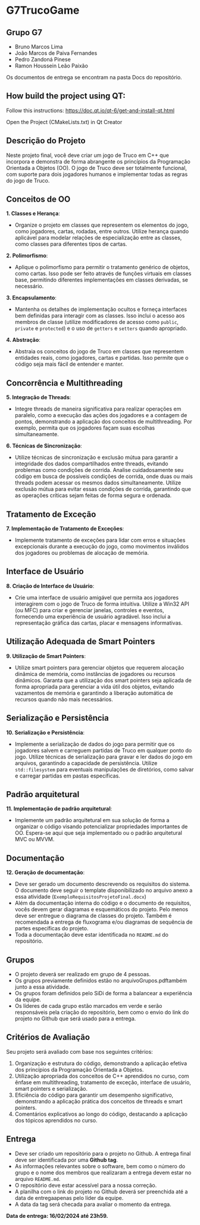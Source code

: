 # G7TrucoGame

## Grupo G7
- Bruno Marcos Lima
- João Marcos de Paiva Fernandes
- Pedro Zandoná Pinese
- Ramon Houssein Leão Paixão

Os documentos de entrega se encontram na pasta Docs do repositório.

## How build the project using QT:

Follow this instructions:
https://doc.qt.io/qt-6/get-and-install-qt.html

Open the Project (CMakeLists.txt) in Qt Creator

## Descrição do Projeto

Neste projeto final, você deve criar um jogo de Truco em C++ que incorpora e demonstra de forma abrangente os princípios da Programação Orientada a Objetos (OO). O jogo de Truco deve ser totalmente funcional, com suporte para dois jogadores humanos e implementar todas as regras do jogo de Truco.

## Conceitos de OO

**1. Classes e Herança**:

- Organize o projeto em classes que representem os elementos do jogo, como jogadores, cartas, rodadas, entre outros. Utilize herança quando aplicável para modelar relações de especialização entre as classes, como classes para diferentes tipos de cartas.

**2. Polimorfismo**:

- Aplique o polimorfismo para permitir o tratamento genérico de objetos, como cartas. Isso pode ser feito através de funções virtuais em classes base, permitindo diferentes implementações em classes derivadas, se necessário.

**3. Encapsulamento**:

- Mantenha os detalhes de implementação ocultos e forneça interfaces bem definidas para interagir com as classes. Isso inclui o acesso aos membros de classe (utilize modificadores de acesso como `public`, `private` e `protected`) e o uso de `getters` e `setters` quando apropriado.

**4. Abstração**:

- Abstraia os conceitos do jogo de Truco em classes que representem entidades reais, como jogadores, cartas e partidas. Isso permite que o código seja mais fácil de entender e manter.

## Concorrência e Multithreading

**5. Integração de Threads**:

- Integre threads de maneira significativa para realizar operações em paralelo, como a execução das ações dos jogadores e a contagem de pontos, demonstrando a aplicação dos conceitos de multithreading. Por exemplo, permita que os jogadores façam suas escolhas simultaneamente.

**6. Técnicas de Sincronização**:

- Utilize técnicas de sincronização e exclusão mútua para garantir a integridade dos dados compartilhados entre threads, evitando problemas como condições de corrida. Analise cuidadosamente seu código em busca de possíveis condições de corrida, onde duas ou mais threads podem acessar os mesmos dados simultaneamente. Utilize exclusão mútua para evitar essas condições de corrida, garantindo que as operações críticas sejam feitas de forma segura e ordenada.

## Tratamento de Exceção

**7. Implementação de Tratamento de Exceções**:

- Implemente tratamento de exceções para lidar com erros e situações excepcionais durante a execução do jogo, como movimentos inválidos dos jogadores ou problemas de alocação de memória.


## Interface de Usuário

**8. Criação de Interface de Usuário**:

- Crie uma interface de usuário amigável que permita aos jogadores interagirem com o jogo de Truco de forma intuitiva. Utilize a Win32 API (ou MFC) para criar e gerenciar janelas, controles e eventos, fornecendo uma experiência de usuário agradável. Isso inclui a representação gráfica das cartas, placar e mensagens informativas.

## Utilização Adequada de Smart Pointers

**9. Utilização de Smart Pointers**:

- Utilize smart pointers para gerenciar objetos que requerem alocação dinâmica de memória, como instâncias de jogadores ou recursos dinâmicos. Garanta que a utilização dos smart pointers seja aplicada de forma apropriada para gerenciar a vida útil dos objetos, evitando vazamentos de memória e garantindo a liberação automática de recursos quando não mais necessários.

## Serialização e Persistência

**10. Serialização e Persistência**:

- Implemente a serialização de dados do jogo para permitir que os jogadores salvem e carreguem partidas de Truco em qualquer ponto do jogo. Utilize técnicas de serialização para gravar e ler dados do jogo em arquivos, garantindo a capacidade de persistência. Utilize `std::filesystem` para eventuais manipulações de diretórios, como salvar e carregar partidas em pastas específicas.

## Padrão arquitetural

**11. Implementação de padrão arquitetural**:

- Implemente um padrão arquitetural em sua solução de forma a organizar o código visando potencializar propriedades importantes de OO. Espera-se aqui que seja implementado ou o padrão arquitetural MVC ou MVVM.

## Documentação

**12. Geração de documentação**:

- Deve ser gerado um documento descrevendo os requisitos do sistema. O documento deve seguir o template disponibilizado no arquivo anexo a essa atividade (`ExemploRequisitosProjetoFinal.docx`)
- Além da documentação interna do código e o documento de requisitos, vocês devem gerar diagramas e esquemáticos do projeto. Pelo menos deve ser entregue o diagrama de classes do projeto. Também é recomendada a entrega de fluxograma e/ou diagramas de sequência de partes específicas do projeto.
- Toda a documentação deve estar identificada no `README.md` do repositório.

## Grupos

- O projeto deverá ser realizado em grupo de 4 pessoas.
- Os grupos previamente definidos estão no arquivoGrupos.pdftambém junto a essa atividade.
- Os grupos foram definidos pelo SiDi de forma a balancear a experiência da equipe.
- Os líderes de cada grupo estão marcados em verde e serão responsáveis pela criação do repositório, bem como o envio do link do projeto no Github que será usado para a entrega.


## Critérios de Avaliação

Seu projeto será avaliado com base nos seguintes critérios:

1. Organização e estrutura do código, demonstrando a aplicação efetiva dos princípios da Programação Orientada a Objetos.
2. Utilização apropriada dos conceitos de C++ aprendidos no curso, com ênfase em multithreading, tratamento de exceção, interface de usuário, smart pointers e serialização.
3. Eficiência do código para garantir um desempenho significativo, demonstrando a aplicação prática dos conceitos de threads e smart pointers.
4. Comentários explicativos ao longo do código, destacando a aplicação dos tópicos aprendidos no curso.

## Entrega

- Deve ser criado um repositório para o projeto no Github. A entrega final deve ser identificada por uma **Github tag**.
- As informações relevantes sobre o software, bem como o número do grupo e o nome dos membros que realizaram a entrega devem estar no arquivo `README.md`.
- O repositório deve estar acessível para a nossa correção.
- A planilha com o link do projeto no Github deverá ser preenchida até a data de entregaapenas pelo líder da equipe.
- A data da tag será checada para avaliar o momento da entrega.

**Data de entrega: 16/02/2024 até 23h59.**
